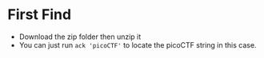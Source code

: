 # First Find
- Download the zip folder then unzip it
- You can just run `ack 'picoCTF'` to locate the picoCTF string in this case.